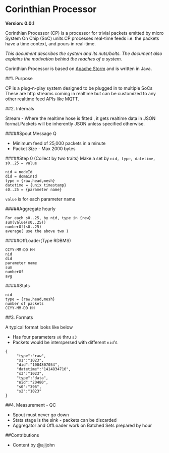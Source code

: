 Corinthian Processor
====================
**Version: 0.0.1**

Corinthian Processor (CP) is a processor for trivial packets emitted by 
micro System On Chip (SoC) units.CP processes real-time feeds i.e. 
the packets have a time context, and pours in real-time.

*This document describes the system and its nuts/bolts. The document also
explains the motivation behind the reaches of a system.*

Corinthian Processor is based on [Apache Storm](https://storm.apache.org/) and is written in Java.

##1. Purpose

CP is a plug-n-play system designed to be plugged in to multiple SoCs
These are http streams coming in realtime but can be customized to 
any other realtime feed APIs like MQTT.

##2. Internals

Stream - Where the realtime hose is fitted , it gets realtime data in
JSON format.Packets will be inherently JSON unless specified otherwise.
	
#####Spout Message Q 
- Minimum feed of 25,000  packets in a minute
- Packet Size - Max 2000 bytes 
	
#####Step 0 (Collect by two traits)
Make a set by `nid, type, datetime, s0..25 = value`
```
nid = nodeId
did = domainId
type = {raw,head,mesh}
datetime = {unix timestamp}
s0..25 = {parameter name}
```
`value` is for each parameter name
			
#####Aggregate hourly
```
For each s0..25, by nid, type in {raw}
sum(value(s0..25))
numberOf(s0..25)
average( use the above two )
```

#####OffLoader(Type RDBMS)
```
CCYY-MM-DD HH
nid
did
parameter name
sum
numberOf
avg	
```

#####Stats
```
nid
type = {raw,head,mesh}
number of packets
CCYY-MM-DD HH
```

##3.  Formats

A typical format looks like below
- Has four parameters `s0` thru `s3`
- Packets would be interspersed with different `nid`'s

```
{
	 "type":"raw",
	 "s1":"1023",
	 "did":"1084807054",
	 "datetime":"1414834710",
	 "s3":"1023",
	 "type":"data",
	 "nid":"20480",
	 "s0":"396",
	 "s2":"1023"
}
```
    
##4.  Measurement - QC
- Spout must never go down
- Stats stage is the sink - packets can be discarded
- Aggregator and OffLoader work on Batched Sets prepared by hour 	 


##Contributions
- Content by @ajijohn
